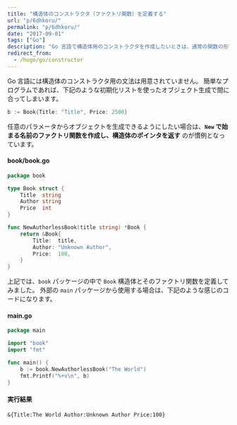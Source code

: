 ```yaml
---
title: "構造体のコンストラクタ（ファクトリ関数）を定義する"
url: "p/6dhkoru/"
permalink: "p/6dhkoru/"
date: "2017-09-01"
tags: ["Go"]
description: "Go 言語で構造体用のコンストラクタを作成したいときは、通常の関数の形でファクトリ関数を実装します。"
redirect_from:
  - /hugo/go/constructor
---
```


Go 言語には構造体のコンストラクタ用の文法は用意されていません。
簡単なプログラムであれば、下記のような初期化リストを使ったオブジェクト生成で間に合ってしまいます。

```go
b := Book{Title: "Title", Price: 2500}
```

任意のパラメータからオブジェクトを生成できるようにしたい場合は、__`New` で始まる名前のファクトリ関数を作成し、構造体のポインタを返す__ のが慣例となっています。

#### book/book.go

```go
package book

type Book struct {
	Title  string
	Author string
	Price  int
}

func NewAuthorlessBook(title string) *Book {
	return &Book{
		Title:  title,
		Author: "Unknown Author",
		Price:  100,
	}
}
```

上記では、`book` パッケージの中で `Book` 構造体とそのファクトリ関数を定義してみました。
外部の `main` パッケージから使用する場合は、下記のような感じのコードになります。

#### main.go

```go
package main

import "book"
import "fmt"

func main() {
	b := book.NewAuthorlessBook("The World")
	fmt.Printf("%+v\n", b)
}
```

#### 実行結果

```
&{Title:The World Author:Unknown Author Price:100}
```

